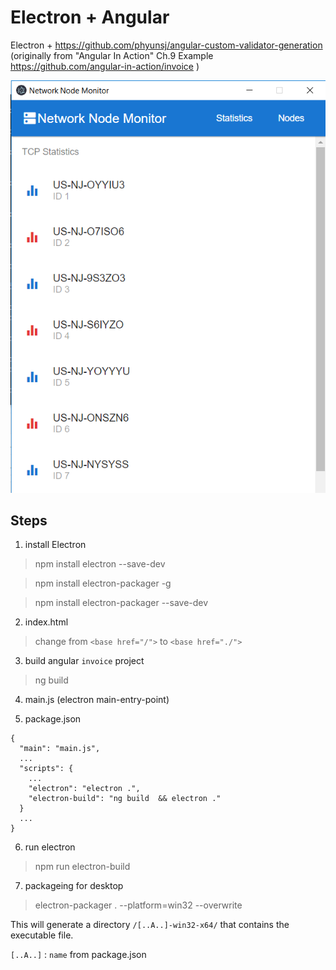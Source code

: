 # Electron + Angular 

Electron + https://github.com/phyunsj/angular-custom-validator-generation (originally from "Angular In Action" Ch.9 Example https://github.com/angular-in-action/invoice )

![electron](https://github.com/phyunsj/electron-angular/blob/master/electron-network-monitor.png "network monitor")


## Steps

1. install Electron
> npm install electron --save-dev

> npm install electron-packager -g

> npm install electron-packager --save-dev

2. index.html
> change from `<base href="/">` to `<base href="./">` 

3. build angular `invoice` project
> ng build 

4. main.js (electron main-entry-point)



5. package.json

```
{
  "main": "main.js",
  ...
  "scripts": { 
    ...
    "electron": "electron .",
    "electron-build": "ng build  && electron ." 
  }
  ...
}
```

6. run electron
> npm run electron-build

7. packageing for desktop 

> electron-packager . --platform=win32 --overwrite

This will generate a directory `/[..A..]-win32-x64/` that contains the executable file.

`[..A..]` : `name` from package.json

